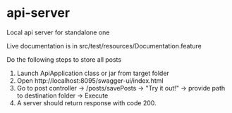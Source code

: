 # api-server
Local api server for standalone one

Live documentation is in src/test/resources/Documentation.feature

Do the following steps to store all posts
1. Launch ApiApplication class or jar from target folder
2. Open http://localhost:8095/swagger-ui/index.html
3. Go to post controller -> /posts/savePosts -> "Try it out!" -> provide path to destination folder -> Execute
4. A server should return response with code 200.

